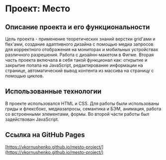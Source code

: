# Проект: Место
## Описание проекта и его функциональности
Цель проекта - применение теоретических знаний верстки grid'ами и flex'ами, создание адаптивного дизайна с помощью медиа запросов для корректного отображения на мониторах и мобильных устройствах различного разрешения. Работа с дизайнн-макетом в Фигме. Вторая часть проекта включала в себя такой функционал как: открытие и закрытие попапа на JavaScript, редактирование информации на странице, автоматический вывод контента из массива на страницу с помощью циклов.
## Использованные технологии
В проекте использовался HTML и CSS. Для работы были использованы гриды и флексбокс, медиазапросы, семантика и БЭМ, анимация, работа со встроенными элементами, формы. Во второй части работы был задействован JavaScript.
## Ссылка на GitHub Pages
[https://vkornushenko.github.io/mesto-project/](https://vkornushenko.github.io/mesto-project/)

